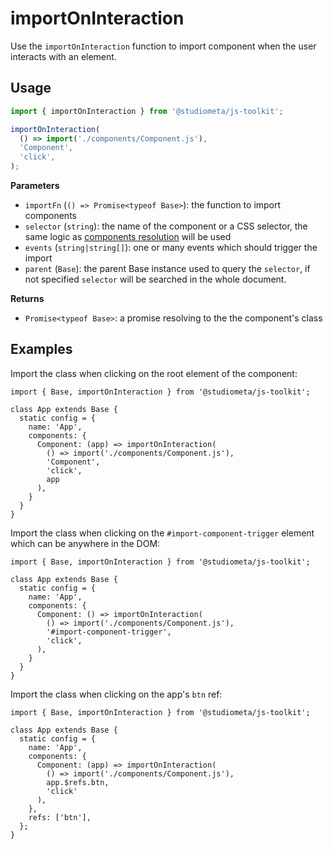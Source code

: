 # importOnInteraction

Use the `importOnInteraction` function to import component when the user interacts with an element.

## Usage

```js
import { importOnInteraction } from '@studiometa/js-toolkit';

importOnInteraction(
  () => import('./components/Component.js'),
  'Component',
  'click',
);
```

**Parameters**

- `importFn` (`() => Promise<typeof Base>`): the function to import components
- `selector` (`string`): the name of the component or a CSS selector, the same logic as [components resolution](/api/#config-components) will be used
- `events` (`string|string[]`): one or many events which should trigger the import
- `parent` (`Base`): the parent Base instance used to query the `selector`, if not specified `selector` will be searched in the whole document.

**Returns**

- `Promise<typeof Base>`: a promise resolving to the the component's class

## Examples

Import the class when clicking on the root element of the component:

```js{1,7-12}
import { Base, importOnInteraction } from '@studiometa/js-toolkit';

class App extends Base {
  static config = {
    name: 'App',
    components: {
      Component: (app) => importOnInteraction(
        () => import('./components/Component.js'),
        'Component',
        'click',
        app
      ),
    }
  }
}
```
Import the class when clicking on the `#import-component-trigger` element which can be anywhere in the DOM:

```js{1,7-11}
import { Base, importOnInteraction } from '@studiometa/js-toolkit';

class App extends Base {
  static config = {
    name: 'App',
    components: {
      Component: () => importOnInteraction(
        () => import('./components/Component.js'),
        '#import-component-trigger',
        'click',
      ),
    }
  }
}
```

Import the class when clicking on the app's `btn` ref:

```js{1,7-11}
import { Base, importOnInteraction } from '@studiometa/js-toolkit';

class App extends Base {
  static config = {
    name: 'App',
    components: {
      Component: (app) => importOnInteraction(
        () => import('./components/Component.js'),
        app.$refs.btn,
        'click'
      ),
    },
    refs: ['btn'],
  };
}
```
